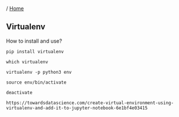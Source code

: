 / [Home](index.md)

## Virtualenv


How to install and use?
```
pip install virtualenv

which virtualenv

virtualenv -p python3 env

source env/bin/activate

deactivate

https://towardsdatascience.com/create-virtual-environment-using-virtualenv-and-add-it-to-jupyter-notebook-6e1bf4e03415
```



